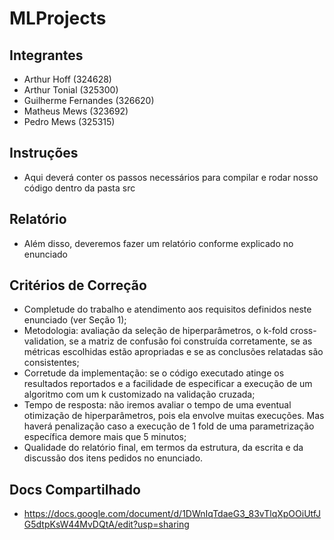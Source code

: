 # MLProjects

## Integrantes
- Arthur Hoff           (324628)
- Arthur Tonial         (325300)
- Guilherme Fernandes   (326620)
- Matheus Mews          (323692)
- Pedro Mews            (325315)

## Instruções
- Aqui deverá conter os passos necessários para compilar e rodar nosso código dentro da pasta src

## Relatório
- Além disso, deveremos fazer um relatório conforme explicado no enunciado

## Critérios de Correção
- Completude do trabalho e atendimento aos requisitos definidos neste enunciado (ver Seção 1);
- Metodologia: avaliação da seleção de hiperparâmetros, o k-fold cross-validation, se a matriz de confusão foi construída corretamente, se as métricas escolhidas estão apropriadas e se as conclusões relatadas são consistentes;
- Corretude da implementação: se o código executado atinge os resultados reportados e a facilidade de especificar a execução de um algoritmo com um k customizado na validação cruzada;
- Tempo de resposta: não iremos avaliar o tempo de uma eventual otimização de hiperparâmetros, pois ela envolve muitas execuções. Mas haverá penalização caso a execução de 1 fold de uma parametrização específica demore mais que 5 minutos;
- Qualidade do relatório final, em termos da estrutura, da escrita e da discussão dos itens pedidos no enunciado.

## Docs Compartilhado
- https://docs.google.com/document/d/1DWnIqTdaeG3_83vTlqXpOOiUtfJG5dtpKsW44MvDQtA/edit?usp=sharing